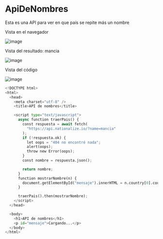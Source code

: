 # ApiDeNombres

Esta es una API para ver en que país se repite más un nombre

Vista en el navegador

![image](https://user-images.githubusercontent.com/77645310/201126189-2dc4be79-23b8-49b5-9bf6-be06486d8bfb.png)


Vista del resultado: mancia

![image](https://user-images.githubusercontent.com/77645310/201131483-ec740aed-11cf-43c8-8453-47ca47664498.png)


Vista del código

![image](https://user-images.githubusercontent.com/77645310/201126953-97b4525e-5d83-44bc-8237-8b1aacf91e5f.png)

```python
<!DOCTYPE html>
<html>
  <head>
    <meta charset="utf-8" />
    <title>API de nombres</title>

    <script type="text/javascript">
      async function traerPais() {
        const respuesta = await fetch(
          "https://api.nationalize.io/?name=mancia"
        );
        if (!respuesta.ok) {
          let oops = "404 no encontré nada";
          alert(oops);
          throw new Error(oops);
        }
        const nombre = respuesta.json();

        return nombre;
      }
      function mostrarNombre(n) {
        document.getElementById("mensaje").innerHTML = n.country[0].country_id;
      }

      traerPais().then(mostrarNombre);
    </script>
  </head>

  <body>
    <h1>API de nombres</h1>
    <p id="mensaje">Cargando...</p>
  </body>
</html>
```

